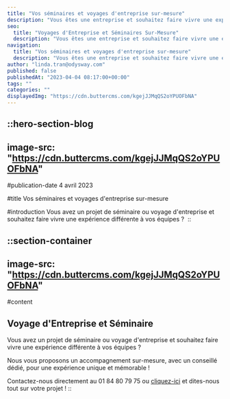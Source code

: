 ```yaml
---
title: "Vos séminaires et voyages d'entreprise sur-mesure"
description: "Vous êtes une entreprise et souhaitez faire vivre une expérience différentes à vos équipes lors d'un voyage d'entreprise ou d'un séminaire ? Contactez-nous !"
seo:
  title: "Voyages d'Entreprise et Séminaires Sur-Mesure"
  description: "Vous êtes une entreprise et souhaitez faire vivre une expérience différente à vos équipes lors d'un séminaire ou voyage d'entreprise ?"
navigation:
  title: "Vos séminaires et voyages d'entreprise sur-mesure"
  description: "Vous êtes une entreprise et souhaitez faire vivre une expérience différentes à vos équipes lors d'un voyage d'entreprise ou d'un séminaire ? Contactez-nous !"
author: "linda.tran@odysway.com"
published: false
publishedAt: "2023-04-04 08:17:00+00:00"
tags: ""
categories: ""
displayedImg: "https://cdn.buttercms.com/kgejJJMqQS2oYPUOFbNA"
---
```


::hero-section-blog
---
image-src: "https://cdn.buttercms.com/kgejJJMqQS2oYPUOFbNA"
---
#publication-date
4 avril 2023

#title
Vos séminaires et voyages d'entreprise sur-mesure

#introduction
Vous avez un projet de séminaire ou voyage d'entreprise et souhaitez faire vivre une expérience différente à vos équipes ? 
::

::section-container
---
image-src: "https://cdn.buttercms.com/kgejJJMqQS2oYPUOFbNA"
---
#content
## Voyage d'Entreprise et Séminaire 

Vous avez un projet de séminaire ou voyage d'entreprise et souhaitez faire vivre une expérience différente à vos équipes ? 

Nous vous proposons un accompagnement sur-mesure, avec un conseillé dédié, pour une expérience unique et mémorable ! 

Contactez-nous directement au 01 84 80 79 75 ou [cliquez-ici](https://hckicyehf1q.typeform.com/to/hGpoEH2e) et dites-nous tout sur votre projet !
::
